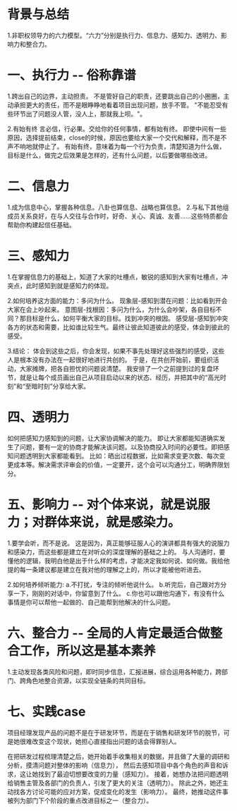 # 背景与总结
1.非职权领导力的六力模型。“六力”分别是执行力、信息力、感知力、透明力、影响力和整合力。


# 一、执行力 -- 俗称靠谱
1.跨出自己的边界，主动担责。
不是管好自己的职责，还要跳出自己的小圈圈，主动承担更大的责任，而不是眼睁睁地看着项目出现问题，放手不管。
"不能忍受有些环节出了问题没人管，没人上，那就我上呗。"。

2.有始有终
言必信，行必果。交给你的任何事情，都有始有终。
即使中间有一些原因，选择提前结束，close的时候，原因也要给大家一个交代和解释，而不是不声不响地就停止了。
有始有终，意味着为每一个行为负责，清楚知道为什么做，目标是什么，做完之后效果是怎样的，还有什么问题，以后要做哪些改进。


# 二、信息力
1.成为信息中心，掌握各种信息。八卦也算信息、战略也算信息。
2.与私下其他组成员关系良好，在与人交往与合作时，好奇、关心、真诚、友善……这些特质都会帮助你构建起信任基础。


# 三、感知力
1.在掌握信息力的基础上，知道了大家的吐槽点，敏锐的感知到大家有吐槽点，冲突点，此时感知到就是感知力的体现。

2.如何培养这方面的能力：多问为什么。
现象层-感知到潜在问题：比如看到开会大家在会上吵起来。
意图层-找根因：多问为什么，为什么会吵架，各自目标不同？那目标是什么，如何平衡大家的目标。找到冲突的根因。
感受层-感知到冲突各方的状态和需要，比如谁比较生气。最终让彼此知道彼此的感受，体会到彼此的感受。

3.结论：
体会到这些之后，你会发现，如果不事先处理好这些强烈的感受，这些人是根本没有办法在一起很好地进行共创的。
于是，在共创开始前，要组织活动，大家摊牌，把各自担忧的问题说清楚。
我安排了一个之前提到过的复盘环节，就是让每个成员画出自己从项目启动以来的状态、经历，并把其中的“高光时刻”和“至暗时刻”分享给大家。


# 四、透明力
如何把感知力感知到的问题，让大家协调解决的能力。
即让大家都能知道确实发生了问题，要有一定的协商才能解决该问题。以及协商投入时间的必要性。即把感知问题透明到大家都能看到。
比如：晒出过程数据，比如需求变更次数、每次变更成本等。解决需求评审会的价值，一定要开，这个会可以沟通分工，明确界限划分。


# 五、影响力 -- 对个体来说，就是说服力；对群体来说，就是感染力。
1.要学会听，而不是说。
这是因为，真正能够征服人心的演讲都具有强大的说服力和感染力，而这些都是建立在对听众的深度理解的基础之上的。
与人沟通时，要懂他的逻辑，我明白他是出于什么样的考虑，才能决定我如何说、如何做。我给他提的每一条建议都是建立在我对他的理解之上的，所以才能被他听进去。

2.如何培养倾听能力:
a.不打扰，专注的倾听他说什么。
b.听完后，自己跟对方分享一下，刚刚的对话中，你留意到了什么。
c.你也可以跟他沟通下，有没有什么事情是你可以帮他一起做的、自己能帮到他解决的什么问题。


# 六、整合力 -- 全局的人肯定最适合做整合工作，所以这是基本素养
1.主动发现各类风险和问题，即时同步信息，汇报进展，综合运用各种能力，跨部门、跨角色地整合资源，以实现全链条的共同目标。

# 七、实践case
项目经理发现产品的问题不是在于研发环节，而是在于销售和研发环节的脱节，可是她很难改变这个现状，她担心直接指出问题的话会得罪别人。

在把研发过程梳理清楚之后，她开始着手收集相关的数据，并且做了大量的调研和分析，摸清问题对整体的影响（信息力），
然后去感知项目中各个角色的声音和诉求，这让她找到了最迫切想要改变的力量（感知力）。
接着，她想办法把问题透明给销售主管及各部门的负责人，引发了更大的关注（透明力）。
除此之外，她还主动找各方讨论可能的应对方案，促成变化的发生（影响力）。
最终，她推动这件事被列为部门下个阶段的重点改进目标之一（整合力）。
